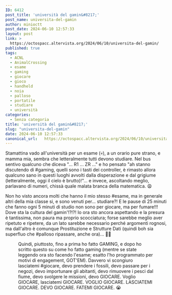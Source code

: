 ```yaml
---
ID: 6412
post_title: 'università del gamin&#8217;'
post_name: universita-del-gamin
author: minioctt
post_date: 2024-06-10 12:57:33
layout: post
link: >
  https://octospacc.altervista.org/2024/06/10/universita-del-gamin/
published: true
tags:
  - ACNL
  - AnimalCrossing
  - esame
  - gaming
  - giocare
  - gioco
  - handheld
  - noia
  - palloso
  - portatile
  - studiare
  - università
categories:
  - Senza categoria
title: 'università del gamin&#8217;'
slug: "universita-del-gamin"
date: 2024-06-10 12:57:33
canonical_url:   https://octospacc.altervista.org/2024/06/10/universita-del-gamin/
---
```

<!-- wp:paragraph -->
<p markdown="1">Stamattina vado all'università per un esame (💀), a un orario pure strano, e mamma mia, sembra che letteralmente tutti devono studiare. Nel bus sentivo qualcuno che diceva "... R1 ... ZR ..." e ho pensato "ah stanno discutendo di #gaming, quelli sono i tasti dei controller, è rimasto allora qualcuno sano in questi luoghi avvolti dalla disperazione e dal grigiume (letteralmente, oggi il cielo è brutto)!"... e invece, ascoltando meglio, parlavano di numeri, chissà quale malata branca della matematica. 😩</p>
<!-- /wp:paragraph -->

<!-- wp:paragraph -->
<p markdown="1">Non ho visto ancora molti che hanno il mio stesso #esame, ma in generale altri della mia classe si, e sono venuti per... studiare?! E le pause di 25 minuti che fanno ogni 5 minuti di studio non sono per giocare, ma per fumare!!! Dove sta la cultura del gamin'!?!?! Io ora sto ancora aspettando e la presura è tantissima, non paura ma proprio scocciatura; forse sarebbe meglio aver ripetuto e ripetere, da un lato sarebbe necessario perché argomenti rognosi, ma dall'altro è comunque Prostituzione e Strutture Dati (quindi boh sia superfluo che #palloso ripassare, anche ora)... 😵‍💫</p>
<!-- /wp:paragraph -->

<!-- wp:paragraph -->
<p markdown="1"></p>
<!-- /wp:paragraph -->

<!-- wp:image {"id":6411,"sizeSlug":"large"} -->
<figure class="wp-block-image size-large"><img src="https://octospacc.github.io/microblog-mirror/assets/uploads/2024/06/image_editor_output_image1423378388-17180115359478682475984624433204-960x960.jpg" alt="" class="wp-image-6411"/><figcaption class="wp-element-caption">Quindi, piuttosto, fino a prima ho fatto GAMING, e dopo ho scritto questo su come ho fatto gaming (mentre se state leggendo ora sto facendo l'esame; esatto l'ho programmato per motivi di engagement, GOT'EM). Davvero vi scongiuro lasciatemi #giocare, devo prendere i fossili, devo passare per i negozi, devo importunare gli abitanti, devo rimuovere i pesci dal fiume, devo svolgere le missioni, devo GIOCARE. Voglio GIOCARE, lasciatemi GIOCARE. VOGLIO GIOCARE. LASCIATEMI GIOCARE. DEVO GIOCARE. FATEMI GIOCARE. 😭</figcaption></figure>
<!-- /wp:image -->